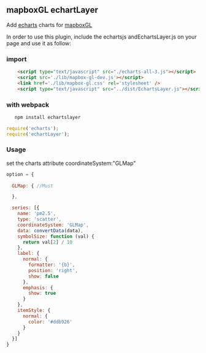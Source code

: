 ## mapboxGL echartLayer
Add [echarts](echarts.baidu.com/#) charts for [mapboxGL](https://github.com/mapbox/mapbox-gl-js)

In order to use this plugin, include the echartsjs andEchartsLayer.js  on your page and use it as follow:


### import

```html
    <script type="text/javascript" src="./echarts-all-3.js"></script>
    <script src='./lib/mapbox-gl-dev.js'></script>
    <link href='./lib/mapbox-gl.css' rel='stylesheet' />
    <script type="text/javascript" src="../dist/EchartsLayer.js"></script>
```

### with webpack

```js
   npm install echartslayer
```
```js
require('echarts');
require('echartLayer');
```

### Usage

set the charts attribute coordinateSystem:"GLMap"

```js
option = {
  
  GLMap: { //Must

  },

  series: [{
    name: 'pm2.5',
    type: 'scatter',
    coordinateSystem: 'GLMap',
    data: convertData(data),
    symbolSize: function (val) {
      return val[2] / 10
    },
    label: {
      normal: {
        formatter: '{b}',
        position: 'right',
        show: false
      },
      emphasis: {
        show: true
      }
    },
    itemStyle: {
      normal: {
        color: '#ddb926'
      }
    }
  }]
}
```


